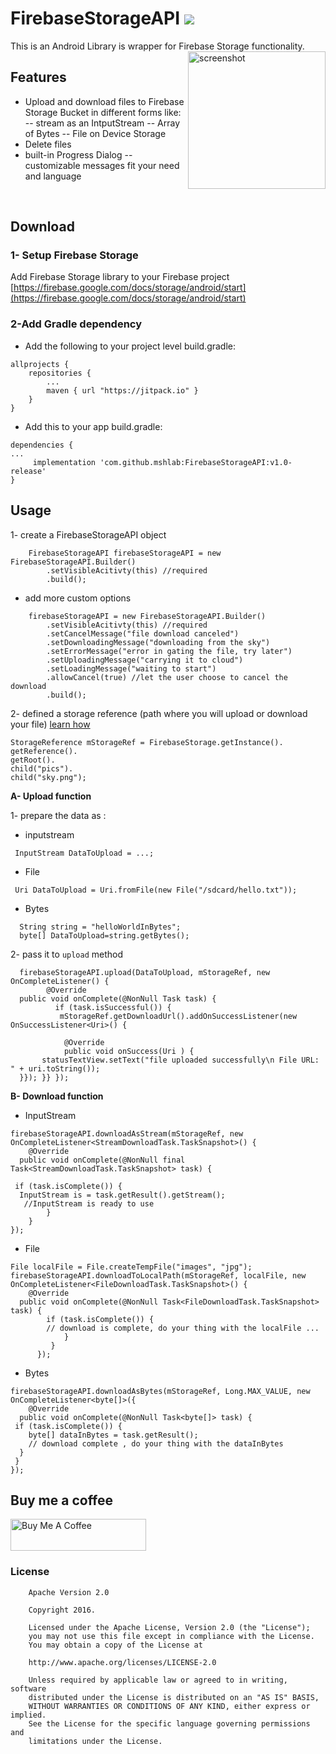 
# FirebaseStorageAPI [![](https://jitpack.io/v/mshlab/FirebaseStorageAPI.svg)](https://jitpack.io/#mshlab/FirebaseStorageAPI)

This is an Android Library is wrapper for Firebase Storage functionality.
<img src="https://github.com/mshlab/FirebaseStorageAPI/blob/master/README/readme_demo.gif?raw=true" alt="screenshot" width="220" align="right">

## Features
- Upload and download files to Firebase Storage Bucket in different forms like:
 --  stream as an IntputStream
-- Array of Bytes
-- File on Device Storage 
- Delete files
- built-in Progress Dialog
-- customizable messages fit your need and language  
<br>




## Download
### 1- Setup Firebase Storage 
Add Firebase Storage library to your Firebase project
[https://firebase.google.com/docs/storage/android/start](https://firebase.google.com/docs/storage/android/start)
### 2-Add Gradle dependency
- Add the following to your project level build.gradle:
~~~
allprojects {
	repositories {
		...
		maven { url "https://jitpack.io" }
	}
}
~~~
- Add this to your app build.gradle:
~~~
dependencies {
...
	 implementation 'com.github.mshlab:FirebaseStorageAPI:v1.0-release'
}

~~~
## Usage
1- create a FirebaseStorageAPI object
~~~
    FirebaseStorageAPI firebaseStorageAPI = new FirebaseStorageAPI.Builder()  
        .setVisibleAcitivty(this) //required  
        .build();
~~~


- add more custom options
~~~ 
    firebaseStorageAPI = new FirebaseStorageAPI.Builder()  
        .setVisibleAcitivty(this) //required  
		.setCancelMessage("file download canceled") 
		.setDownloadingMessage("downloading from the sky")
		.setErrorMessage("error in gating the file, try later") 
		.setUploadingMessage("carrying it to cloud")
		.setLoadingMessage("waiting to start")
		.allowCancel(true) //let the user choose to cancel the download  
		.build();
~~~

2- defined a storage reference (path where you will upload or download your file) [learn how](https://firebase.google.com/docs/storage/android/create-reference)
~~~
StorageReference mStorageRef = FirebaseStorage.getInstance().
getReference().
getRoot().
child("pics").
child("sky.png");
~~~
**A- Upload function**

1- prepare the data as :
- inputstream
~~~
 InputStream DataToUpload = ...;  
~~~

- File
~~~
 Uri DataToUpload = Uri.fromFile(new File("/sdcard/hello.txt"));
~~~

- Bytes
~~~
  String string = "helloWorldInBytes";
  byte[] DataToUpload=string.getBytes();
~~~    
2- pass it to `upload` method
~~~
  firebaseStorageAPI.upload(DataToUpload, mStorageRef, new OnCompleteListener() {  
        @Override  
  public void onComplete(@NonNull Task task) {  
          if (task.isSuccessful()) {  
           mStorageRef.getDownloadUrl().addOnSuccessListener(new OnSuccessListener<Uri>() {  
           
            @Override  
			public void onSuccess(Uri ) {  
       statusTextView.setText("file uploaded successfully\n File URL: " + uri.toString());  
  }}); }} });  
~~~

**B- Download function**
- InputStream
~~~
firebaseStorageAPI.downloadAsStream(mStorageRef, new OnCompleteListener<StreamDownloadTask.TaskSnapshot>() {  
    @Override  
  public void onComplete(@NonNull final Task<StreamDownloadTask.TaskSnapshot> task) {  
       
 if (task.isComplete()) {  
  InputStream is = task.getResult().getStream();  
   //InputStream is ready to use  
		}  
    }  
});
~~~

- File
~~~
File localFile = File.createTempFile("images", "jpg");  
firebaseStorageAPI.downloadToLocalPath(mStorageRef, localFile, new OnCompleteListener<FileDownloadTask.TaskSnapshot>() {  
    @Override  
  public void onComplete(@NonNull Task<FileDownloadTask.TaskSnapshot> task) {  
        if (task.isComplete()) {  
        // download is complete, do your thing with the localFile ... 
            } 
         }
      });
~~~
-  Bytes
~~~
firebaseStorageAPI.downloadAsBytes(mStorageRef, Long.MAX_VALUE, new OnCompleteListener<byte[]>({  
    @Override  
  public void onComplete(@NonNull Task<byte[]> task) {  
 if (task.isComplete()) {
    byte[] dataInBytes = task.getResult();  
	// download complete , do your thing with the dataInBytes
  } 
 }  
});
~~~






## Buy me a coffee
<a href="https://www.buymeacoffee.com/mshlab" target="_blank"><img src="https://cdn.buymeacoffee.com/buttons/lato-orange.png" alt="Buy Me A Coffee" style="height: 51px !important;width: 217px !important;" ></a> 
### License
~~~
    Apache Version 2.0

    Copyright 2016.

    Licensed under the Apache License, Version 2.0 (the "License");
    you may not use this file except in compliance with the License.
    You may obtain a copy of the License at

    http://www.apache.org/licenses/LICENSE-2.0

    Unless required by applicable law or agreed to in writing, software
    distributed under the License is distributed on an "AS IS" BASIS,
    WITHOUT WARRANTIES OR CONDITIONS OF ANY KIND, either express or implied.
    See the License for the specific language governing permissions and
    limitations under the License.
~~~
